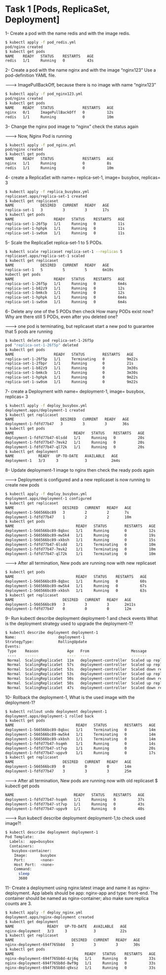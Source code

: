 # Task 1 [Pods, ReplicaSet, Deployment]
1- Create a pod with the name redis and with the image redis.
```bash
$ kubectl apply -f pod_redis.yml
pod/nginx created
$ kubectl get pods
NAME    READY   STATUS    RESTARTS   AGE
redis   1/1     Running   0          43s
```
2- Create a pod with the name nginx and with the image “nginx123” Use a pod-definition YAML file.

---> ImagePullBackOff, because there is no image with name “nginx123”
```bash
$ kubectl apply -f pod_nginx123.yml
pod/nginx created
$ kubectl get pods
NAME    READY   STATUS             RESTARTS   AGE
nginx   0/1     ImagePullBackOff   0          12s
redis   1/1     Running            0          10m
```
3- Change the nginx pod image to “nginx” check the status again

---> Now, Nginx Pod is running
```bash
$ kubectl apply -f pod_nginx.yml
pod/nginx created
$ kubectl get pods
NAME    READY   STATUS             RESTARTS   AGE
nginx   1/1     Running            0          8s
redis   1/1     Running            0          10m
```
4-  create a ReplicaSet with name= replica-set-1, image= busybox, replicas= 3
```bash
$ kubectl apply -f replica_busybox.yml
replicaset.apps/replica-set-1 created
$ kubectl get replicaset
NAME            DESIRED   CURRENT   READY   AGE
replica-set-1   3         3         3       17s
$ kubectl get pods
NAME                  READY   STATUS    RESTARTS   AGE
replica-set-1-26f5p   1/1     Running   0          11s
replica-set-1-hphpk   1/1     Running   0          11s
replica-set-1-sw9sm   1/1     Running   0          11s
```
5- Scale the ReplicaSet replica-set-1 to 5 PODs.
```bash
$ kubectl scale replicaset replica-set-1 --replicas 5
replicaset.apps/replica-set-1 scaled
$ kubectl get replicaset
NAME            DESIRED   CURRENT   READY   AGE
replica-set-1   5         5         5       6m10s
kubectl get pods
NAME                  READY   STATUS    RESTARTS   AGE
replica-set-1-26f5p   1/1     Running   0          6m4s
replica-set-1-b82z9   1/1     Running   0          12s
replica-set-1-bmkcb   1/1     Running   0          12s
replica-set-1-hphpk   1/1     Running   0          6m4s
replica-set-1-sw9sm   1/1     Running   0          6m4s
```
6- Delete any one of the 5 PODs then check How many PODs exist now? 
   Why are there still 5 PODs, even after you deleted one?
   
   ---> one pod is terminating, but replicaset start a new pod to guarantee that 5 pods are running
   ```bash
$ kubectl delete pod replica-set-1-26f5p
pod "replica-set-1-26f5p" deleted
$ kubectl get pods
NAME                  READY   STATUS        RESTARTS   AGE
replica-set-1-26f5p   1/1     Terminating   0          9m22s
replica-set-1-2fbpr   1/1     Running       0          21s
replica-set-1-b82z9   1/1     Running       0          3m30s
replica-set-1-bmkcb   1/1     Running       0          3m30s
replica-set-1-hphpk   1/1     Running       0          9m22s
replica-set-1-sw9sm   1/1     Running       0          9m22s
  ```
7- create a Deployment with name= deployment-1, image= busybox, replicas= 3
```bash
$ kubectl apply -f deploy_busybox.yml
deployment.apps/deployment-1 created
$ kubectl get replicaset
NAME                     DESIRED   CURRENT   READY   AGE
deployment-1-fdfd77b47   3         3         3       36s
$ kubectl get pods
NAME                           READY   STATUS    RESTARTS   AGE
deployment-1-fdfd77b47-6lsdd   1/1     Running   0          20s
deployment-1-fdfd77b47-7mvk2   1/1     Running   0          20s
deployment-1-fdfd77b47-ql72k   1/1     Running   0          20s
$ kubectl get deployment
NAME           READY   UP-TO-DATE   AVAILABLE   AGE
deployment-1   3/3     3            3           2m4s
```
8- Update deployment-1 image to nginx then check the ready pods again

---> Deployment is configured and a new replicaset is now running to create new pods
```bash
$ kubectl apply -f deploy_busybox.yml
deployment.apps/deployment-1 configured
$ kubectl get replicaset
NAME                      DESIRED   CURRENT   READY   AGE
deployment-1-566566bc89   3         2         2       7s
deployment-1-fdfd77b47    1         2         2       10m
$ kubectl get pods
NAME                            READY   STATUS        RESTARTS   AGE
deployment-1-566566bc89-8qbxc   1/1     Running       0          12s
deployment-1-566566bc89-mw5k4   1/1     Running       0          19s
deployment-1-566566bc89-xkbsh   1/1     Running       0          15s
deployment-1-fdfd77b47-6lsdd    1/1     Terminating   0          10m
deployment-1-fdfd77b47-7mvk2    1/1     Terminating   0          10m
deployment-1-fdfd77b47-ql72k    1/1     Terminating   0          10m

```
---> After all termination, New pods are running now with new replicaset
```bash
$ kubectl get pods
NAME                            READY   STATUS    RESTARTS   AGE
deployment-1-566566bc89-8qbxc   1/1     Running   0          60s
deployment-1-566566bc89-mw5k4   1/1     Running   0          67s
deployment-1-566566bc89-xkbsh   1/1     Running   0          63s
$ kubectl get replicaset
NAME                      DESIRED   CURRENT   READY   AGE
deployment-1-566566bc89   3         3         3       2m11s
deployment-1-fdfd77b47    0         0         0       12m
```
9- Run kubectl describe deployment deployment-1 and check events
 What is the deployment strategy used to upgrade the deployment-1?
 ```bash
$ kubectl describe deployment deployment-1
Name:                   deployment-1
StrategyType:           RollingUpdate
Events:
  Type    Reason             Age   From                   Message
  ----    ------             ----  ----                   -------
  Normal  ScalingReplicaSet  11m   deployment-controller  Scaled up replica set deployment-1-fdfd77b47 to 3
  Normal  ScalingReplicaSet  57s   deployment-controller  Scaled up replica set deployment-1-566566bc89 to 1
  Normal  ScalingReplicaSet  53s   deployment-controller  Scaled down replica set deployment-1-fdfd77b47 to 2 from 3
  Normal  ScalingReplicaSet  53s   deployment-controller  Scaled up replica set deployment-1-566566bc89 to 2 from 1
  Normal  ScalingReplicaSet  50s   deployment-controller  Scaled down replica set deployment-1-fdfd77b47 to 1 from 2
  Normal  ScalingReplicaSet  50s   deployment-controller  Scaled up replica set deployment-1-566566bc89 to 3 from 2
  Normal  ScalingReplicaSet  47s   deployment-controller  Scaled down replica set deployment-1-fdfd77b47 to 0 from 1
```
10- Rollback the deployment-1, What is the used image with the deployment-1?
```bash
$ kubectl rollout undo deployment deployment-1
deployment.apps/deployment-1 rolled back
$ kubectl get pods
NAME                            READY   STATUS        RESTARTS   AGE
deployment-1-566566bc89-8qbxc   1/1     Terminating   0          14m
deployment-1-566566bc89-mw5k4   1/1     Terminating   0          14m
deployment-1-566566bc89-xkbsh   1/1     Terminating   0          14m
deployment-1-fdfd77b47-hsqmh    1/1     Running       0          14s
deployment-1-fdfd77b47-st7vp    1/1     Running       0          20s
deployment-1-fdfd77b47-vppv9    1/1     Running       0          17s
$ kubectl get replicaset
NAME                      DESIRED   CURRENT   READY   AGE
deployment-1-566566bc89   0         0         0       14m
deployment-1-fdfd77b47    3         3         3       25m
```
---> After all termination, New pods are running now with old replicaset
$ kubectl get pods
```bash
NAME                           READY   STATUS    RESTARTS   AGE
deployment-1-fdfd77b47-hsqmh   1/1     Running   0          37s
deployment-1-fdfd77b47-st7vp   1/1     Running   0          43s
deployment-1-fdfd77b47-vppv9   1/1     Running   0          40s
```
---> Run kubectl describe deployment deployment-1,to check used image?!
```bash
$ kubectl describe deployment deployment-1
Pod Template:
  Labels:  app=busybox
  Containers:
   busybox-container:
    Image:      busybox
    Port:       <none>
    Host Port:  <none>
    Command:
      sleep
      3600
```
11- Create a deployment using nginx:latest image and name it as nginx-deployment. App labels should be
app: nginx-app and type: front-end. The container should be named as nginx-container; also make sure replica counts are 3.
```bash
$ kubectl apply -f deploy_nginx.yml
deployment.apps/nginx-deployment created
$ kubectl get deployment
NAME               READY   UP-TO-DATE   AVAILABLE   AGE
nginx-deployment   3/3     3            3           22s
$ kubectl get replicaset
NAME                          DESIRED   CURRENT   READY   AGE
nginx-deployment-694f765b8d   3         3         3       30s
$ kubectl get pods
NAME                                READY   STATUS    RESTARTS   AGE
nginx-deployment-694f765b8d-4zj6q   1/1     Running   0          33s
nginx-deployment-694f765b8d-8wf9g   1/1     Running   0          33s
nginx-deployment-694f765b8d-q9xsz   1/1     Running   0          33s
```

